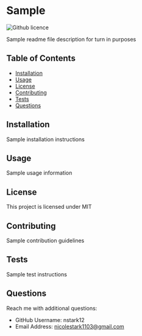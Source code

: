 
# Sample
![Github licence](https://img.shields.io/badge/license-MIT-blue.svg)

Sample readme file description for turn in purposes

## Table of Contents

* [Installation](#installation)
* [Usage](#usage)
* [License](#license)
* [Contributing](#contributing)
* [Tests](#tests)
* [Questions](#questions)


## Installation

Sample installation instructions

## Usage

Sample usage information

## License

This project is licensed under MIT

## Contributing

Sample contribution guidelines

## Tests

Sample test instructions

## Questions

Reach me with additional questions:

  * GitHub Username: nstark12
  * Email Address: nicolestark1103@gmail.com

  
